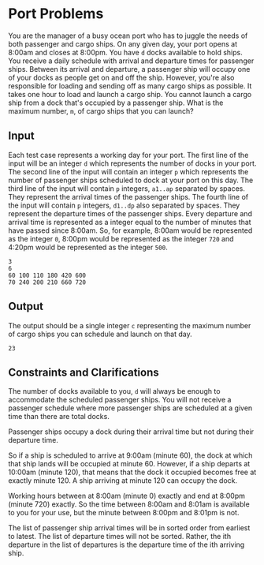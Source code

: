 # Port Problems

You are the manager of a busy ocean port who has to juggle the needs of both passenger and cargo ships. On any given day, your port opens at 8:00am and closes at 8:00pm. You have `d` docks available to hold ships. You receive a daily schedule with arrival and departure times for passenger ships. Between its arrival and departure, a passenger ship will occupy one of your docks as people get on and off the ship. However, you're also responsible for loading and sending off as many cargo ships as possible. It takes one hour to load and launch a cargo ship. You cannot launch a cargo ship from a dock that's occupied by a passenger ship. What is the maximum number, `m`, of cargo ships that you can launch?


## Input
Each test case represents a working day for your port.
The first line of the input will be an integer `d` which represents the number of docks in your port.
The second line of the input will contain an integer `p` which represents the number of passenger ships scheduled to dock at your port on this day.
The third line of the input will contain `p` integers, `a1..ap` separated by spaces. They represent the arrival times of the passenger ships.
The fourth line of the input will contain `p` integers, `d1..dp` also separated by spaces. They represent the departure times of the passenger ships.
Every departure and arrival time is represented as a integer equal to the number of minutes that have passed since 8:00am. So, for example, 8:00am would be represented as the integer `0`, 8:00pm would be represented as the integer `720` and 4:20pm would be represented as the integer `500`.

```
3
6
60 100 110 180 420 600
70 240 200 210 660 720
```
## Output

The output should be a single integer `c` representing the maximum number of cargo ships you can schedule and launch on that day.
```
23
```
## Constraints and Clarifications

The number of docks available to you, `d` will always be enough to accommodate the scheduled passenger ships. You will not receive a passenger schedule where more passenger ships are scheduled at a given time than there are total docks.

Passenger ships occupy a dock during their arrival time but not during their departure time.

So if a ship is scheduled to arrive at 9:00am (minute 60), the dock at which that ship lands will be occupied at minute 60. However, if a ship departs at 10:00am (minute 120), that means that the dock it occupied becomes free at exactly minute 120. A ship arriving at minute 120 can occupy the dock.

Working hours between at 8:00am (minute 0) exactly and end at 8:00pm (minute 720) exactly. So the time between 8:00am and 8:01am is available to you for your use, but the minute between 8:00pm and 8:01pm is not.

The list of passenger ship arrival times will be in sorted order from earliest to latest. The list of departure times will not be sorted. Rather, the ith departure in the list of departures is the departure time of the ith arriving ship.
